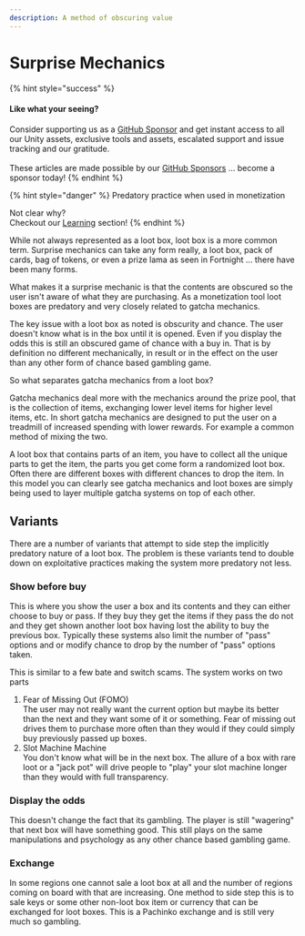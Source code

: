 ```yaml
---
description: A method of obscuring value
---
```


# Surprise Mechanics

{% hint style="success" %}
#### Like what your seeing?

Consider supporting us as a [GitHub Sponsor](../../../become-a-sponsor.md) and get instant access to all our Unity assets, exclusive tools and assets, escalated support and issue tracking and our gratitude.\
\
These articles are made possible by our [GitHub Sponsors](https://github.com/sponsors/heathen-engineering) ... become a sponsor today!
{% endhint %}

{% hint style="danger" %}
Predatory practice when used in monetization



Not clear why?\
Checkout our [Learning](../learning.md) section!
{% endhint %}

While not always represented as a loot box, loot box is a more common term. Surprise mechanics can take any form really, a loot box, pack of cards, bag of tokens, or even a prize lama as seen in Fortnight ... there have been many forms.

What makes it a surprise mechanic is that the contents are obscured so the user isn't aware of what they are purchasing. As a monetization tool loot boxes are predatory and very closely related to gatcha mechanics.&#x20;

The key issue with a loot box as noted is obscurity and chance. The user doesn't know what is in the box until it is opened. Even if you display the odds this is still an obscured game of chance with a buy in. That is by definition no different mechanically, in result or in the effect on the user than any other form of chance based gambling game.

So what separates gatcha mechanics from a loot box?

Gatcha mechanics deal more with the mechanics around the prize pool, that is the  collection of items, exchanging lower level items for higher level items, etc. In short gatcha mechanics are designed to put the user on a treadmill of increased spending with lower rewards. For example a common method of mixing the two.

A loot box that contains parts of an item, you have to collect all the unique parts to get the item, the parts you get come form a randomized loot box. Often there are different boxes with different chances to drop the item. In this model you can clearly see gatcha mechanics and loot boxes are simply being used to layer multiple gatcha systems on top of each other.

## Variants

There are a number of variants that attempt to side step the implicitly predatory nature of a loot box. The problem is these variants tend to double down on exploitative practices making the system more predatory not less.

### Show before buy

This is where you show the user a box and its contents and they can either choose to buy or pass. If they buy they get the items if they pass the do not and they get shown another loot box having lost the ability to buy the previous box. Typically these systems also limit the number of "pass" options and or modify chance to drop by the number of "pass" options taken.

This is similar to a few bate and switch scams. The system works on two parts

1. Fear of Missing Out (FOMO)\
   The user may not really want the current option but maybe its better than the next and they want some of it or something. Fear of missing out drives them to purchase more often than they would if they could simply buy previously passed up boxes.
2. Slot Machine Machine\
   You don't know what will be in the next box. The allure of a box with rare loot or a "jack pot" will drive people to "play" your slot machine longer than they would with full transparency.

### Display the odds

This doesn't change the fact that its gambling. The player is still "wagering" that next box will have something good. This still plays on the same manipulations and psychology as any other chance based gambling game.

### Exchange

In some regions one cannot sale a loot box at all and the number of regions coming on board with that are increasing. One method to side step this is to sale keys or some other non-loot box item or currency that can be exchanged for loot boxes. This is a Pachinko exchange and is still very much so gambling.
